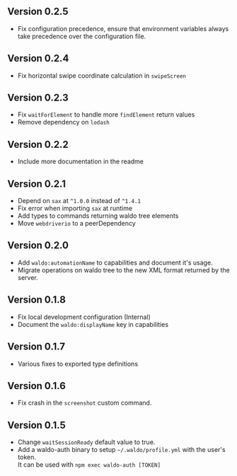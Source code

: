 ## Version 0.2.5

- Fix configuration precedence, ensure that environment variables always take precedence over the configuration file.

## Version 0.2.4

- Fix horizontal swipe coordinate calculation in `swipeScreen`

## Version 0.2.3

- Fix `waitForElement` to handle more `findElement` return values
- Remove dependency on `lodash`

## Version 0.2.2

- Include more documentation in the readme

## Version 0.2.1

- Depend on `sax` at `^1.0.0` instead of `^1.4.1`
- Fix error when importing `sax` at runtime
- Add types to commands returning waldo tree elements
- Move `webdriverio` to a peerDependency

## Version 0.2.0

- Add `waldo:automationName` to capabilities and document it's usage.
- Migrate operations on waldo tree to the new XML format returned by the server.

## Version 0.1.8

- Fix local development configuration (Internal)
- Document the `waldo:displayName` key in capabilities

## Version 0.1.7

- Various fixes to exported type definitions

## Version 0.1.6

- Fix crash in the `screenshot` custom command.

## Version 0.1.5

- Change `waitSessionReady` default value to true.
- Add a waldo-auth binary to setup `~/.waldo/profile.yml` with the user's token.<br>
  It can be used with `npm exec waldo-auth [TOKEN]`
